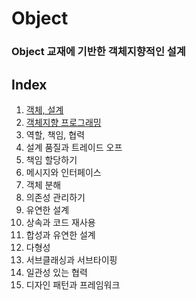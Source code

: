 # Object
### Object 교재에 기반한 객체지향적인 설계

## Index
1. [객체, 설계](https://bombo96.tistory.com/69)
2. [객체지향 프로그래밍](https://bombo96.tistory.com/75)
3. 역할, 책임, 협력
4. 설계 품질과 트레이드 오프
5. 책임 할당하기
6. 메시지와 인터페이스
7. 객체 분해
8. 의존성 관리하기
9. 유연한 설계
10. 상속과 코드 재사용
11. 합성과 유연한 설계
12. 다형성
13. 서브클래싱과 서브타이핑
14. 일관성 있는 협력
15. 디자인 패턴과 프레임워크
